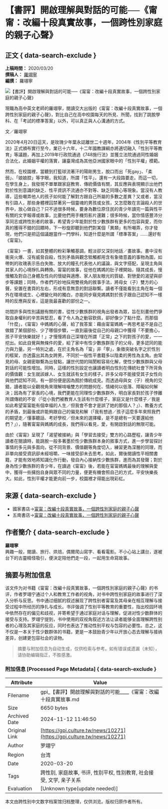 # 【書評】開啟理解與對話的可能──《甯甯：改編十段真實故事，一個跨性別家庭的親子心聲》

## 正文 { data-search-exclude }


**上稿時間：** 2020/03/20  
**撰稿人：** [羅翊寧](#person)  
**編撰：** 羅翊寧  

![【書評】開啟理解與對話的可能──《甯甯：改編十段真實故事，一個跨性別家庭的親子心聲》](/pic/news/10271.jpg)

現職為高中英文老師的羅翊寧，閱讀交大出版的《甯甯：改編十段真實故事，一個跨性別家庭的親子心聲》，對比自己在高中校園每天的所見、所聞，找到了跳脫學科、在「考試的標準答案」以外，可以真正與人心溝通的方式。

文／羅翊寧

2020年4月20日這天，是玫瑰少年葉永誌離世二十週年，2004年《性別平等教育法》正式頒布實行至今，業已十六年，十二年國教課綱亦將適切融入「性別平等教育」等議題，再加上2019年行政院通過《748施行法》並獲立法院通過同性婚姻合法化，此婚姻平權的落實，讓臺灣成為其他亞洲國家眼中的「性別平權」模範。

然而，在校園裡，當聽到打籃球流著汗的陽剛男生，脫口而出「死gay」、「柔弱」、「娘娘腔」等字眼，我知道，所謂「性平」，還有一大段路要走。而這一切，在學生身上，我發現不單單跟家庭教育、傳統價值有關，其反應與表現顯示出他們對於性別意識的缺乏、性平資訊不流通亦不對等、缺乏同理心等現象。當沒有人教導，這些嘲弄他人的孩子如何能了解對方跟自己所屬的多數之差異？又或者，當沒有引路人，那些身體裡囚禁著另一個靈魂的男孩或女孩，又怎麼敢在言論殺人的世界中，放心做自己？只不過很多時候，要身為數位原住民的青少年讀完一篇與性平有關的文字報導或故事，比要他們用手機剪影片還難；很多時候，當你情感豐沛分享同志或跨性別者的故事，希望青少年能對於性少數族群有更多的包容與愛，而你真的獲得不錯的回饋時，下一秒旋即聽到他們對某個「異類」有所嘲弄，你才發現，他們只是把這個議題當作一門學科，知道什麼是所謂「標準答案」……還好有《甯甯》。

《甯甯》一書，如其整體的粉彩筆觸基調，輕淡卻又深刻地話／畫故事。書中沒有衝突火爆、沒有威脅自殺，性別矛盾與觀念牴觸都用含有象徵意義的事物為圖，如帶刺的玫瑰表示告白失敗、放大的瞳孔代表他人的議論，與文字搭配，呈現主角與其家人的心境掙扎與轉換。甯甯的故事，從他在媽媽的肚子裡開始，隨其成長，慢慢觸及對自己身體及性向的懷疑與適應、家人朋友眼光的質疑、對戀愛的渴望與卻步等課題；同時，作者們巧妙地採用雙視角的敘事手法，將母女（子）雙方的心聲，安置在書頁的左右，形成有意無意的對話聯繫。讀者不僅能看到主角在每一個外在環境或生、心裡變化時的獨白，亦能同步窺見媽媽對於孩子跟自己認知不一樣時的反應與反省，這是我最喜歡的部份之一。

坊間許多與性別議題有關的書，從性少數族群的視角出發者為眾，旨在刻畫他們爭取自身權利的辛苦與堅忍，看了令人為之動容欽佩，卻好像少了點什麼。而那個「什麼」，《甯甯》中媽媽的心聲，給了我答案：藉由甯甯媽媽一再思考是不是自己做錯了某個部份、少了哪個步驟，一直到最後從自己的母親口中獲得「不要擔心，孩子平安快樂就好！」才慢慢將自己深埋在所謂「正常」之下的對孩子的愛，一一挖出。如此自覺與無條件的愛，給了家中有性少數族群孩子的父母，更多認同的能力與力量。另一特別之處，在於主角名為「甯」非「寧」，象徵突破名字之於性別的框架，亦透露出其為女跨男，不同於一般性平書籍多以陰柔的男性為主角。由常見的母、女親密聯繫為出發點，讓世代間的隔閡較容易化解，使性少數族群與父母對話的可能性增加。同時，這樣的性別設定也讓讀者明白性別在傳統社會下所背負的價值觀：女生就該嫁人、女生就該有女生的樣子。許多父母不能接受其子女性向與他們認知不同，有一部份便是因為囿於傳統成見。而透過母與女（子）視角的交錯，讀者能以全觀視角來理解啃嚙雙方的問題何在、情緒何以低落、障礙如何解決；因為有了家長的心境，我們更能在同理性少數族群外，明白家長對於孩子悖離所謂傳統的不安（「從小我們被教育人生該有什麼樣子，家庭又是什麼樣子／我是如此希望甯甯能有個幸福的人生／但我會不會才是誤了她的那個人？」）、教養方式的矛盾，到最後或許能夠跟自己的偏見和解（「我有想過／孩子這麼多年來照我們的期望走／懂事聽話、考好學校／但未來的選擇權，是不是總有一天要還給他們？」），隨著甯甯與媽媽的成長，我們得以看見，愛，有開啟對話的無限可能。

由於《甯甯》呈現了「渴望被接納」與「學習去接受」雙方的心路歷程，讓青少年讀者在閱讀時，能跳脫一般多著墨於性少數族群本身的敘事方式，進一步學習探討事情的多元與多面向，從不同背景、價值觀等角度切入，練習更為深層的同理，而非單向接受資訊卻未經咀嚼、一味接受卻未去思考。如此，爾後閱讀性平相關書籍，才能有效地將知識化作行動，發自內心接納性少數族群，進而為其發聲；對於身為性少數族群的青少年，在讀過《甯甯》後，若能在甯甯媽媽最後的理解與愛中，獲得一些擁抱自身與眾不同的力量，便更有機會照自己的方式，平安快樂長大。如此，性別平權才能更向前一步，校園裡才得能出現彩虹。

## 來源 { data-search-exclude }

- 國家書店→[甯甯：改編十段真實故事，一個跨性別家庭的親子心聲](https://www.govbooks.com.tw/books/125650)  
- 五南書店→[甯甯：改編十段真實故事，一個跨性別家庭的親子心聲](https://www.wunanbooks.com.tw/product.php?isbn=9789578614338)

## 作者簡介 { data-search-exclude }

**羅翊寧**  
興趣一般，閱讀、旅行、烘焙，偶爾爬山寫字、看看電影。不小心站上講台，遂被台下的古靈精怪吸引，便決定陪他們走一段，一起用生命寫故事。
<!-- tcd_original_link https://gpi.culture.tw/news/10271 -->
## 摘要与附加信息

<!-- tcd_abstract -->
该文件为对书籍《甯甯：改編十段真實故事，一個跨性別家庭的親子心聲》的书评，作者罗翊宁通过个人和教育工作者的视角，对书中跨性别家庭的故事进行了深入分析与反思。书中通过细腻的叙述展现了跨性别者甯甯及其母亲在相互理解与接受过程中所经历的挣扎与成长。书评强调了性别平等教育的重要性，指出校园环境中依然存在的偏见和歧视，并寄希望于通过家庭对话与理解，促进对性少数群体的接受与支持。罗翊宁提到，书中使用的双视角叙述方法让读者能够全面理解跨性别者的心理及其家庭的反应，同时也表达了推动性别平权与包容的必要性。总之，这不仅是一本关于性少数群体的书籍，更是一本鼓励青少年以开放心态去理解与接纳差异，创建更包容社会的读物。
<!-- tcd_abstract_end -->

> 摘要与附加信息为自动生成，仅供检索与参考。如有错误或遗漏（未知），请协助编辑指正，不胜感激。

### 附加信息 [Processed Page Metadata] { data-search-exclude }

| Attribute       | Value                                  |
|-----------------|----------------------------------------|
| Filename        | gpi_【書評】開啟理解與對話的可能____《甯甯：改編十段真實故事.md                             |
| Size            | 6650 bytes                           |
| Archived Date   | 2024-11-12 11:46:50                             |
| Original Link   | [https://gpi.culture.tw/news/10271](https://gpi.culture.tw/news/10271)                       |
| Author          | 罗翊宁                               |
| Region          | 台湾                               |
| Date            | 2020-03-20                                 |
| Tags            | 跨性别, 家庭故事, 书评, 性别平权, 性别教育, 社会接受, 文学, 亲子关系                                 |
| Evaluation            | [Unknown type(update needed)]                                 |
<!-- tcd_table_end -->

本文由跨性别中文数字档案馆归档整理，仅供浏览。版权归原作者所有。
